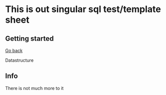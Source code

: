 # This is out singular sql test/template sheet

## Getting started

[Go back](backend/api)

Datastructure

## Info

There is not much more to it
